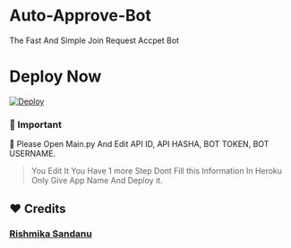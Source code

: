 # Auto-Approve-Bot
The Fast And Simple Join Request Accpet Bot 

# Deploy Now

[![Deploy](https://www.herokucdn.com/deploy/button.svg)](https://heroku.com/deploy?template=https://github.com/RishBropromax/Auto-Approve-Bot.git)

### 📌 Important
💠 Please Open Main.py And Edit API ID, API HASHA, BOT TOKEN, BOT USERNAME.
> You Edit It You Have 1 more Step Dont Fill this Information In Heroku Only Give App Name And Deploy it.

## ❤️ Credits 

### [Rishmika Sandanu](t.me/AboutRishmika)

